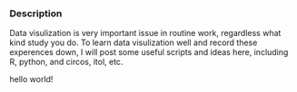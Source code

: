 ### Description

Data visulization is very important issue in routine work, regardless what kind study you do. To learn data visulization well and record these experences down, I will post some useful scripts and ideas here, including R, python, and circos, itol, etc.

hello world!